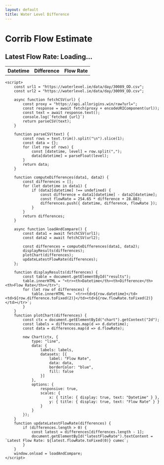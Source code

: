 ```yaml
---
layout: default
title: Water Level Difference
---
```


<html lang="en">
<head>
    <meta charset="UTF-8">
    <meta name="viewport" content="width=device-width, initial-scale=1.0">
    <title>Corrib Flow Estimate</title>
    <script src="https://cdn.jsdelivr.net/npm/chart.js"></script>
</head>
<body>
    <h1>Corrib Flow Estimate</h1>
    <h2 id="latestFlowRate">Latest Flow Rate: Loading...</h2>
    <canvas id="chart"></canvas>
    <table id="results">
        <tr><th>Datetime</th><th>Difference</th><th>Flow Rate</th></tr>
    </table>

    <script>
        const url1 = "https://waterlevel.ie/data/day/30089_OD.csv";
        const url2 = "https://waterlevel.ie/data/day/30099_OD.csv";

        async function fetchCSV(url) {
            const proxy = "https://api.allorigins.win/raw?url=";
            const response = await fetch(proxy + encodeURIComponent(url));
            const text = await response.text();
            console.log(`fetched {url}`)
            return parseCSV(text);
        }

        function parseCSV(text) {
            const rows = text.trim().split("\n").slice(1);
            const data = {};
            for (let row of rows) {
                const [datetime, level] = row.split(",");
                data[datetime] = parseFloat(level);
            }
            return data;
        }

        function computeDifferences(data1, data2) {
            const differences = [];
            for (let datetime in data1) {
                if (data2[datetime] !== undefined) {
                    const difference = data1[datetime] - data2[datetime];
                    const flowRate = 254.65 * difference + 28.883;
                    differences.push({ datetime, difference, flowRate });
                }
            }
            return differences;
        }

        async function loadAndCompare() {
            const data1 = await fetchCSV(url1);
            const data2 = await fetchCSV(url2);
            
            const differences = computeDifferences(data1, data2);
            displayResults(differences);
            plotChart(differences);
            updateLatestFlowRate(differences);
        };

        function displayResults(differences) {
            const table = document.getElementById("results");
            table.innerHTML = "<tr><th>Datetime</th><th>Difference</th><th>Flow Rate</th></tr>";
            for (let row of differences) {
                table.innerHTML += `<tr><td>${row.datetime}</td><td>${row.difference.toFixed(2)}</td><td>${row.flowRate.toFixed(2)}</td></tr>`;
            }
        }
        function plotChart(differences) {
            const ctx = document.getElementById("chart").getContext("2d");
            const labels = differences.map(d => d.datetime);
            const data = differences.map(d => d.flowRate);
            
            new Chart(ctx, {
                type: "line",
                data: {
                    labels: labels,
                    datasets: [{
                        label: "Flow Rate",
                        data: data,
                        borderColor: "blue",
                        fill: false
                    }]
                },
                options: {
                    responsive: true,
                    scales: {
                        x: { title: { display: true, text: "Datetime" } },
                        y: { title: { display: true, text: "Flow Rate" } }
                    }
                }
            });
        }
        function updateLatestFlowRate(differences) {
            if (differences.length > 0) {
                const latest = differences[differences.length - 1];
                document.getElementById("latestFlowRate").textContent = `Latest Flow Rate: ${latest.flowRate.toFixed(0)} cumec`;
            }
        }
        window.onload = loadAndCompare;
    </script>
</body>
</html>
